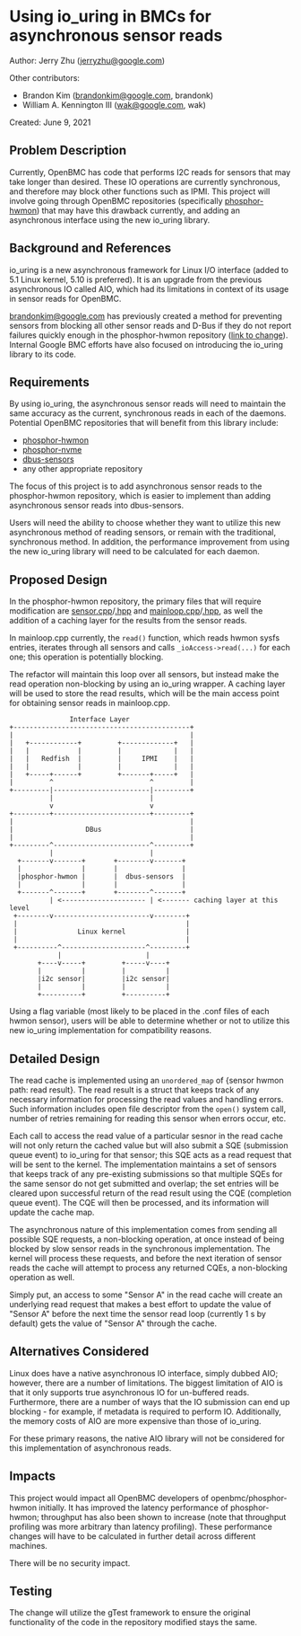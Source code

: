 # Using io_uring in BMCs for asynchronous sensor reads

Author: Jerry Zhu ([jerryzhu@google.com](mailto:jerryzhu@google.com))

Other contributors:
- Brandon Kim ([brandonkim@google.com](mailto:brandonkim@google.com), brandonk)
- William A. Kennington III ([wak@google.com](mailto:wak@google.com), wak)

Created: June 9, 2021

## Problem Description

Currently, OpenBMC has code that performs I2C reads for sensors that may take
longer than desired. These IO operations are currently synchronous, and
therefore may block other functions such as IPMI. This project will involve
going through OpenBMC repositories (specifically
[phosphor-hwmon](https://github.com/openbmc/phosphor-hwmon)) that may have this
drawback currently, and adding an asynchronous interface using the new io_uring
library.

## Background and References

io_uring is a new asynchronous framework for Linux I/O interface (added to 5.1
Linux kernel, 5.10 is preferred). It is an upgrade from the previous
asynchronous IO called AIO, which had its limitations in context of its usage
in sensor reads for OpenBMC.

[brandonkim@google.com](mailto:brandonkim@google.com) has previously created a
method for preventing sensors from blocking all other sensor reads and D-Bus if
they do not report failures quickly enough in the phosphor-hwmon repository
([link to change](https://gerrit.openbmc.org/c/openbmc/phosphor-hwmon/+/24337)).
Internal Google BMC efforts have also focused on introducing the io_uring
library to its code.

## Requirements

By using io_uring, the asynchronous sensor reads will need to maintain the same
accuracy as the current, synchronous reads in each of the daemons. Potential
OpenBMC repositories that will benefit from this library include:

*   [phosphor-hwmon](https://github.com/openbmc/phosphor-hwmon)
*   [phosphor-nvme](https://github.com/openbmc/phosphor-nvme)
*   [dbus-sensors](https://github.com/openbmc/dbus-sensors)
*   any other appropriate repository

The focus of this project is to add asynchronous sensor reads to the
phosphor-hwmon repository, which is easier to implement than adding
asynchronous sensor reads into dbus-sensors.

Users will need the ability to choose whether they want to utilize this new
asynchronous method of reading sensors, or remain with the traditional,
synchronous method. In addition, the performance improvement from using the new
io_uring library will need to be calculated for each daemon.

## Proposed Design

In the phosphor-hwmon repository, the primary files that will require
modification are
[sensor.cpp](https://github.com/openbmc/phosphor-hwmon/blob/master/sensor.cpp)/[.hpp](https://github.com/openbmc/phosphor-hwmon/blob/master/sensor.hpp)
and
[mainloop.cpp](https://github.com/openbmc/phosphor-hwmon/blob/master/mainloop.cpp)/[.hpp](https://github.com/openbmc/phosphor-hwmon/blob/master/mainloop.hpp),
as well the addition of a caching layer for the results from the sensor reads.

In mainloop.cpp currently, the `read()` function, which reads hwmon sysfs
entries, iterates through all sensors and calls `_ioAccess->read(...)` for each
one; this operation is potentially blocking.

The refactor will maintain this loop over all sensors, but instead make the
read operation non-blocking by using an io_uring wrapper. A caching layer will
be used to store the read results, which will be the main access point for
obtaining sensor reads in mainloop.cpp.

```
               Interface Layer
+--------------------------------------------+
|                                            |
|   +------------+         +-------------+   |
|   |            |         |             |   |
|   |   Redfish  |         |     IPMI    |   |
|   |            |         |             |   |
|   +-----+------+         +-------+-----+   |
|         ^                        ^         |
+---------|------------------------|---------+
          |                        |
          v                        v
+---------+------------------------+---------+
|                                            |
|                  DBus                      |
|                                            |
+---------^------------------------^---------+
          |                        |
  +-------v-------+       +--------v-------+
  |               |       |                |
  |phosphor-hwmon |       |  dbus-sensors  |
  |               |       |                |
  +-------^-------+       +--------^-------+
          | <--------------------- | <------- caching layer at this level
 +--------v------------------------v--------+
 |                                          |
 |               Linux kernel               |
 |                                          |
 +----------^---------------------^---------+
            |                     |
       +----v-----+         +-----v----+
       |          |         |          |
       |i2c sensor|         |i2c sensor|
       |          |         |          |
       +----------+         +----------+

```

Using a flag variable (most likely to be placed in the .conf files of each hwmon
sensor), users will be able to determine whether or not to utilize this new
io_uring implementation for compatibility reasons.

## Detailed Design

The read cache is implemented using an `unordered_map` of {sensor hwmon path:
read result}. The read result is a struct that keeps track of any necessary
information for processing the read values and handling errors. Such
information includes open file descriptor from the `open()` system call,
number of retries remaining for reading this sensor when errors occur, etc.

Each call to access the read value of a particular sesnor in the read cache
will not only return the cached value but will also submit a SQE (submission
queue event) to io_uring for that sensor; this SQE acts as a read request
that will be sent to the kernel. The implementation maintains a set of sensors
that keeps track of any pre-existing submissions so that multiple SQEs for the
same sensor do not get submitted and overlap; the set entries will be cleared
upon successful return of the read result using the CQE (completion queue
event). The CQE will then be processed, and its information will update the
cache map.

The asynchronous nature of this implementation comes from sending all possible
SQE requests, a non-blocking operation, at once instead of being blocked by
slow sensor reads in the synchronous implementation. The kernel will process
these requests, and before the next iteration of sensor reads the cache will
attempt to process any returned CQEs, a non-blocking operation as well.

Simply put, an access to some "Sensor A" in the read cache will create an
underlying read request that makes a best effort to update the value of
"Sensor A" before the next time the sensor read loop (currently 1 s by default)
gets the value of "Sensor A" through the cache.

## Alternatives Considered

Linux does have a native asynchronous IO interface, simply dubbed AIO; however,
there are a number of limitations. The biggest limitation of AIO is that it
only supports true asynchronous IO for un-buffered reads. Furthermore, there
are a number of ways that the IO submission can end up blocking - for example,
if metadata is required to perform IO. Additionally, the memory costs of AIO
are more expensive than those of io_uring.

For these primary reasons, the native AIO library will not be considered for
this implementation of asynchronous reads.

## Impacts

This project would impact all OpenBMC developers of openbmc/phosphor-hwmon
initially. It has improved the latency performance of phosphor-hwmon;
throughput has also been shown to increase (note that throughput profiling
was more arbitrary than latency profiling). These performance changes will
have to be calculated in further detail across different machines.

There will be no security impact.

## Testing

The change will utilize the gTest framework to ensure the original functionality
of the code in the repository modified stays the same.
